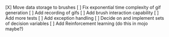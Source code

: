 [X] Move data storage to brushes
[ ] Fix exponential time complexity of gif generation
[ ] Add recording of gifs
[ ] Add brush interaction capability
[ ] Add more tests
[ ] Add exception handling
[ ] Decide on and implement sets of decision variables
[ ] Add Reinforcement learning (do this in mojo maybe?)